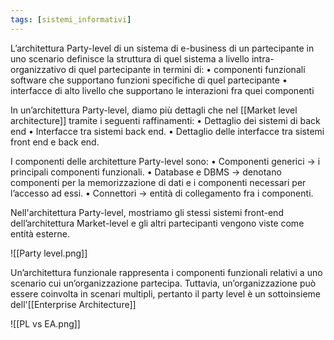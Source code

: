 ```yaml
---
tags: [sistemi_informativi]
---
```

L’architettura Party-level di un sistema di e-business di un partecipante in uno scenario definisce la struttura di quel sistema a livello intra-organizzativo di quel partecipante in termini di: 
	• componenti funzionali software che supportano funzioni specifiche di quel partecipante 
	• interfacce di alto livello che supportano le interazioni fra quei componenti

In un’architettura Party-level, diamo più dettagli che nel [[Market level architecture]] tramite i seguenti raffinamenti:
	• Dettaglio dei sistemi di back end
	• Interfacce tra sistemi back end.
	• Dettaglio delle interfacce tra sistemi front end e back end.

I componenti delle architetture Party-level sono:
	• Componenti generici -> i principali componenti funzionali.
	• Database e DBMS -> denotano componenti per la memorizzazione di dati e i componenti necessari per l’accesso ad essi.
	• Connettori -> entità di collegamento fra i componenti. 
	
Nell'architettura Party-level, mostriamo gli stessi sistemi front-end dell’architettura Market-level e gli altri partecipanti vengono viste come entità esterne.

![[Party level.png]]

Un’architettura funzionale rappresenta i componenti funzionali relativi a uno
scenario cui un’organizzazione partecipa. 
Tuttavia, un’organizzazione può essere coinvolta in scenari multipli, pertanto il party level è un sottoinsieme dell'[[Enterprise Architecture]]

![[PL vs EA.png]]